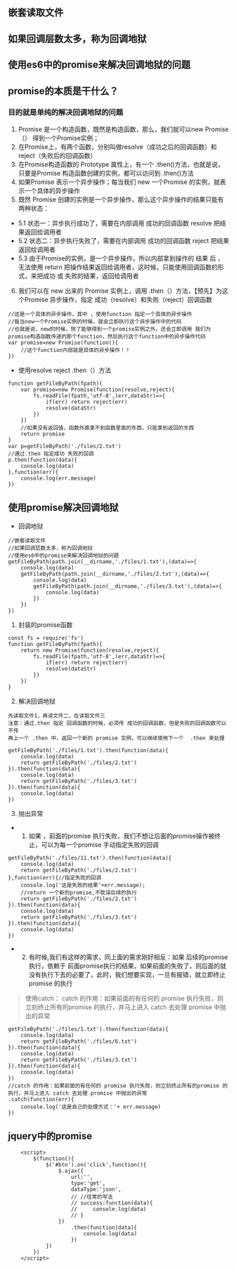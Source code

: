 ## 嵌套读取文件
## 如果回调层数太多，称为回调地狱
## 使用es6中的promise来解决回调地狱的问题
## promise的本质是干什么？
### 目的就是单纯的解决回调地狱的问题
1. Promise 是一个构造函数，既然是构造函数，那么，我们就可以new Promise（） 得到一个Promise实例；
2. 在Promise上，有两个函数，分别叫做resolve（成功之后的回调函数）和reject（失败后的回调函数）
3. 在Promise构造函数的 Prototype 属性上，有一个 .then()方法，也就是说，只要是Promise 构造函数创建的实例，都可以访问到 .then()方法
4. 如果Promise 表示一个异步操作；每当我们 new  一个Promise 的实例，就表示一个具体的异步操作
5. 既然 Promise 创建的实例是一个异步操作，那么这个异步操作的结果只能有  两种状态：
* 5.1 状态一：异步执行成功了，需要在内部调用 成功的回调函数 resolve 把结果返回给调用者
* 5.2 状态二：异步执行失败了，需要在内部调用 成功的回调函数 reject 把结果返回给调用者 
* 5.3 由于Promise的实例，是一个异步操作，所以内部拿到操作的 结果 后 ，无法使用 return 把操作结果返回给调用者，这时候，只能使用回调函数的形式，来把成功 或 失败的结果，返回给调用者
6. 我们可以在 new 出来的 Promise 实例上，调用 .then（）方法，【预先】为这个Promise 异步操作，指定 成功（resolve）和失败（reject）回调函数

```
//这是一个具体的异步操作，其中 ，使用function 指定一个具体的异步操作
//每当new一个Promise实例的时候，就会立即执行这个异步操作中的代码
//也就是说，new的时候，除了能够得到一个promise实例之外，还会立即调用 我们为promise构造函数传递的那个function，然后执行这个function中的异步操作代码
var promise=new Promise(function(){
    //这个function内部就是具体的异步操作！！
})
```
* 使用resolve  reject  .then（）方法
```
function getFileByPath(fpath){
    var promise=new Promise(function(resolve,reject){
        fs.readFile(fpath,'utf-8',(err,dataStr)=>{
            if(err) return reject(err)
            resolve(dataStr)
        })
    })
    //如果没有返回值，函数外面拿不到函数里面的东西，只能拿到返回的东西
    return promise
}
var p=getFileByPath('./files/2.txt')
//通过.then 指定成功 失败的回调
p.then(function(data){
    console.log(data)
},function(err){
    console.log(err.message)
})
```

## 使用promise解决回调地狱
* 回调地狱
```
//嵌套读取文件
//如果回调层数太多，称为回调地狱
//使用es6中的promise来解决回调地狱的问题
getFileByPath(path.join(__dirname,'./files/1.txt'),(data)=>{
    console.log(data)
    getFileByPath(path.join(__dirname,'./files/2.txt'),(data)=>{
        console.log(data)
        getFileByPath(path.join(__dirname,'./files/3.txt'),(data)=>{
            console.log(data)
        })
    })
})

```
1. 封装的promise函数
```
const fs = require('fs')
function getFileByPath(fpath){
    return new Promise(function(resolve,reject){
        fs.readFile(fpath,'utf-8',(err,dataStr)=>{
            if(err) return reject(err)
            resolve(dataStr)
        })
    })
}
```
2. 解决回调地狱
```
先读取文件1，再读文件二，在读取文件三
注意：通过.then 指定 回调函数的时候，必须传 成功的回调函数，但是失败的回调函数可以不传
再上一个 .then 中，返回一个新的 promise 实例，可以继续使用下一个  .then 来处理

getFileByPath('./files/1.txt').then(function(data){
    console.log(data)
    return getFileByPath('./files/2.txt')
}).then(function(data){
    console.log(data)
    return getFileByPath('./files/3.txt')
}).then(function(data){
    console.log(data)
})
```
3. 抛出异常
* 1.  如果 ，前面的promise 执行失败，我们不想让后面的promise操作被终止，可以为每一个promise 手动指定失败的回调
```
getFileByPath('./files/11.txt').then(function(data){
    console.log(data)
    return getFileByPath('./files/2.txt')
},function(err){//指定失败的回调
    console.log('这是失败的结果'+err.message);
    //return 一个新的promise,不耽误后续的执行
    return getFileByPath('./files/2.txt')
}).then(function(data){
    console.log(data)
    return getFileByPath('./files/3.txt')
}).then(function(data){
    console.log(data)
})
```
* 2. 有时候,我们有这样的需求，同上面的需求刚好相反：如果 后续的promise执行，依赖于 前面promise执行的结果，如果前面的失败了，则后面的就没有执行下去的必要了，此时，我们想要实现，一旦有报错，就立即终止 promise 的执行
> 使用catch： catch 的作用：如果前面的有任何的 promise 执行失败，则立刻终止所有的promise 的执行，并马上进入 catch 去处理 promise 中抛出的异常
```
getFileByPath('./files/1.txt').then(function(data){
    console.log(data)
    return getFileByPath('./files/6.txt')
}).then(function(data){
    console.log(data)
    return getFileByPath('./files/3.txt')
}).then(function(data){
    console.log(data)
})
//catch 的作用：如果前面的有任何的 promise 执行失败，则立刻终止所有的promise 的执行，并马上进入 catch 去处理 promise 中抛出的异常
.catch(function(err){
    console.log('这是自己的处理方式：'+ err.message)
})

```


## jquery中的promise

```
    <script>
        $(function(){
            $('#btn').on('click',function(){
                $.ajax({
                    url:'',
                    type:'get',
                    dataType:'json',
                    // //往常的写法
                    // success:function(data){
                    //     console.log(data)
                    // }
                })
                    .then(function(data){
                        console.log(data)
                    })
            })
        })
    </script>
```